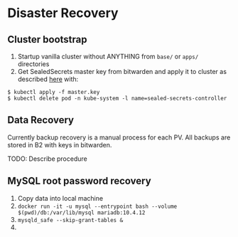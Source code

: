# Disaster Recovery


## Cluster bootstrap

1. Startup vanilla cluster without ANYTHING from `base/` or `apps/` directories
2. Get SealedSecrets master key from bitwarden and apply it to cluster as described
[here](https://github.com/bitnami-labs/sealed-secrets#how-can-i-do-a-backup-of-my-sealedsecrets) with:
```
$ kubectl apply -f master.key
$ kubectl delete pod -n kube-system -l name=sealed-secrets-controller
```

## Data Recovery

Currently backup recovery is a manual process for each PV. All backups are stored in B2 with keys in bitwarden.

TODO: Describe procedure

## MySQL root password recovery

1. Copy data into local machine
2. `docker run -it -u mysql --entrypoint bash --volume $(pwd)/db:/var/lib/mysql mariadb:10.4.12`
3. `mysqld_safe --skip-grant-tables &`
4. 
